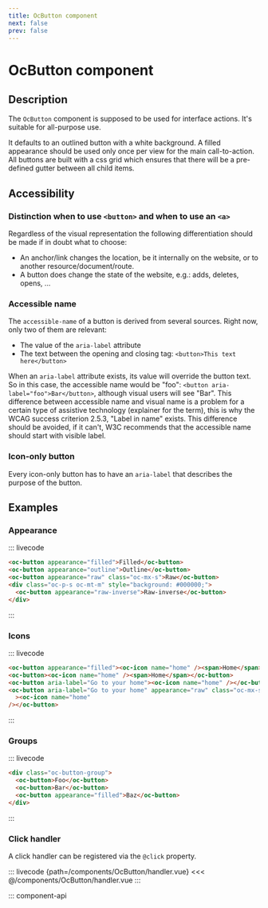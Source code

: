 ```yaml
---
title: OcButton component
next: false
prev: false
---
```


# OcButton component

## Description

The `OcButton` component is supposed to be used for interface actions. It's suitable for all-purpose use.

It defaults to an outlined button with a white background. A filled appearance should be used only once per view for the main call-to-action. All buttons are built with a css grid which ensures that there will be a pre-defined gutter between all child items.

## Accessibility

### Distinction when to use `<button>` and when to use an `<a>`

Regardless of the visual representation the following differentiation should be made if in doubt what to choose:

- An anchor/link changes the location, be it internally on the website, or to another resource/document/route.
- A button does change the state of the website, e.g.: adds, deletes, opens, ...

### Accessible name

The `accessible-name` of a button is derived from several sources. Right now, only two of them are relevant:

- The value of the `aria-label` attribute
- The text between the opening and closing tag: `<button>This text here</button>`

When an `aria-label` attribute exists, its value will override the button text. So in this case, the accessible name would be "foo": `<button aria-label="foo">Bar</button>`, although visual users will see "Bar". This difference between accessible name and visual name is a problem for a certain type of assistive technology (explainer for the term), this is why the WCAG success criterion 2.5.3, "Label in name" exists. This difference should be avoided, if it can't, W3C recommends that the accessible name should start with visible label.

### Icon-only button

Every icon-only button has to have an `aria-label` that describes the purpose of the button.

## Examples

### Appearance

::: livecode

```html
<oc-button appearance="filled">Filled</oc-button>
<oc-button appearance="outline">Outline</oc-button>
<oc-button appearance="raw" class="oc-mx-s">Raw</oc-button>
<div class="oc-p-s oc-mt-m" style="background: #000000;">
  <oc-button appearance="raw-inverse">Raw-inverse</oc-button>
</div>
```

:::

### Icons

::: livecode

```html
<oc-button appearance="filled"><oc-icon name="home" /><span>Home</span></oc-button>
<oc-button><oc-icon name="home" /><span>Home</span></oc-button>
<oc-button aria-label="Go to your home"><oc-icon name="home" /></oc-button>
<oc-button aria-label="Go to your home" appearance="raw" class="oc-mx-s"
  ><oc-icon name="home"
/></oc-button>
```

:::

### Groups

::: livecode

```html
<div class="oc-button-group">
  <oc-button>Foo</oc-button>
  <oc-button>Bar</oc-button>
  <oc-button appearance="filled">Baz</oc-button>
</div>
```

:::

### Click handler

A click handler can be registered via the `@click` property.

::: livecode {path=/components/OcButton/handler.vue}
<<< @/components/OcButton/handler.vue
:::

::: component-api
